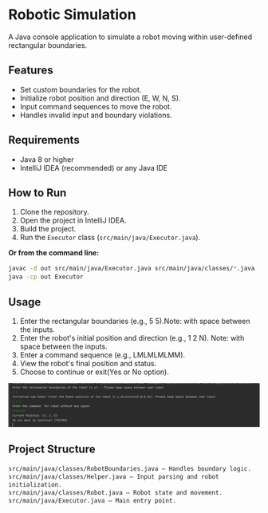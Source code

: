 # Robotic Simulation

A Java console application to simulate a robot moving within user-defined rectangular boundaries.

## Features

- Set custom boundaries for the robot.
- Initialize robot position and direction (E, W, N, S).
- Input command sequences to move the robot.
- Handles invalid input and boundary violations.

## Requirements

- Java 8 or higher
- IntelliJ IDEA (recommended) or any Java IDE

## How to Run

1. Clone the repository.
2. Open the project in IntelliJ IDEA.
3. Build the project.
4. Run the `Executor` class (`src/main/java/Executor.java`).

**Or from the command line:**
```sh
javac -d out src/main/java/Executor.java src/main/java/classes/*.java
java -cp out Executor

```

## Usage
1. Enter the rectangular boundaries (e.g., 5 5).Note: with space between the inputs.
2. Enter the robot's initial position and direction (e.g., 1 2 N). Note: with space between the inputs.
3. Enter a command sequence (e.g., LMLMLMLMM).
4. View the robot's final position and status.
5. Choose to continue or exit(Yes or No option).
   
![execution.png](Resources/execution.png)
## Project Structure
````
src/main/java/classes/RobotBoundaries.java — Handles boundary logic.
src/main/java/classes/Helper.java — Input parsing and robot initialization.
src/main/java/classes/Robot.java — Robot state and movement.
src/main/java/Executor.java — Main entry point.